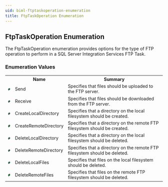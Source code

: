 ```yaml
---
uid: biml-ftptaskoperation-enumeration
title: FtpTaskOperation Enumeration
---
```


## FtpTaskOperation Enumeration

<div class="LanguageSummary"><div class ="SummaryItem">The FtpTaskOperation enumeration provides options for the type of FTP operation to perform in a SQL Server Integration Services FTP Task.</div></div>
<div class="EnumValueGroup">

### Enumeration Values

<table id="EnumValue" class="MemberList"><tbody><tr><th class="MemberTypeIconColumnHeader">&nbsp;</th><th class="MemberNameColumnHeader">Name</th><th class="MemberSummaryColumnHeader">Summary</th></tr><tr class="cd0"><td align="center" class="MemberTypeIcon"><img src="enumValue.png"></img></td><td class="MemberName">Send</td><td class="MemberSummary"><div class ="SummaryItem">Specifies that files should be uploaded to the FTP server.</div></td></tr><tr class="cd1"><td align="center" class="MemberTypeIcon"><img src="enumValue.png"></img></td><td class="MemberName">Receive</td><td class="MemberSummary"><div class ="SummaryItem">Specifies that files should be downloaded from the FTP server.</div></td></tr><tr class="cd0"><td align="center" class="MemberTypeIcon"><img src="enumValue.png"></img></td><td class="MemberName">CreateLocalDirectory</td><td class="MemberSummary"><div class ="SummaryItem">Specifies that a directory on the local filesystem should be created.</div></td></tr><tr class="cd1"><td align="center" class="MemberTypeIcon"><img src="enumValue.png"></img></td><td class="MemberName">CreateRemoteDirectory</td><td class="MemberSummary"><div class ="SummaryItem">Specifies that a directory on the remote FTP filesystem should be created.</div></td></tr><tr class="cd0"><td align="center" class="MemberTypeIcon"><img src="enumValue.png"></img></td><td class="MemberName">DeleteLocalDirectory</td><td class="MemberSummary"><div class ="SummaryItem">Specifies that a directory on the local filesystem should be deleted.</div></td></tr><tr class="cd1"><td align="center" class="MemberTypeIcon"><img src="enumValue.png"></img></td><td class="MemberName">DeleteRemoteDirectory</td><td class="MemberSummary"><div class ="SummaryItem">Specifies that a directory on the remote FTP filesystem should be deleted.</div></td></tr><tr class="cd0"><td align="center" class="MemberTypeIcon"><img src="enumValue.png"></img></td><td class="MemberName">DeleteLocalFiles</td><td class="MemberSummary"><div class ="SummaryItem">Specifies that files on the local filesystem should be deleted.</div></td></tr><tr class="cd1"><td align="center" class="MemberTypeIcon"><img src="enumValue.png"></img></td><td class="MemberName">DeleteRemoteFiles</td><td class="MemberSummary"><div class ="SummaryItem">Specifies that files on the remote FTP filesystem should be deleted.</div></td></tr></tbody></table>
</div>